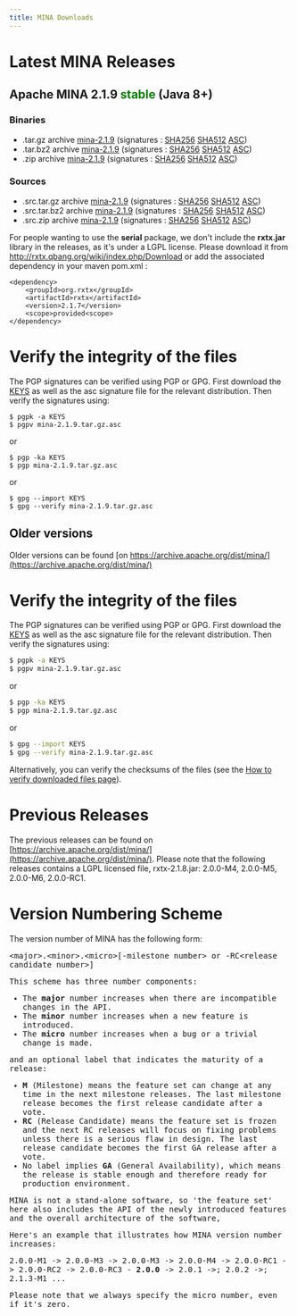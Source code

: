 ```yaml
---
title: MINA Downloads
---
```


# Latest MINA Releases

## Apache MINA 2.1.9 <font color="green">stable</font> (Java 8+)

### Binaries

* .tar.gz archive [mina-2.1.9](https://www.apache.org/dyn/closer.lua/mina/mina/2.1.9/apache-mina-2.1.9-bin.tar.gz) (signatures : [SHA256](https://www.apache.org/dist/mina/mina/2.1.9/apache-mina-2.1.9-bin.tar.gz.sha256) [SHA512](https://www.apache.org/dist/mina/mina/2.1.9/apache-mina-2.1.9-bin.tar.gz.sha512) [ASC](https://www.apache.org/dist/mina/mina/2.1.9/apache-mina-2.1.9-bin.tar.gz.asc))
* .tar.bz2 archive [mina-2.1.9](https://www.apache.org/dyn/closer.lua/mina/mina/2.1.9/apache-mina-2.1.9-bin.tar.bz2) (signatures : [SHA256](https://www.apache.org/dist/mina/mina/2.1.9/apache-mina-2.1.9-bin.tar.bz2.sha256) [SHA512](https://www.apache.org/dist/mina/mina/2.1.9/apache-mina-2.1.9-bin.tar.bz2.sha512) [ASC](https://www.apache.org/dist/mina/mina/2.1.9/apache-mina-2.1.9-bin.tar.bz2.asc))
* .zip archive [mina-2.1.9](https://www.apache.org/dyn/closer.lua/mina/mina/2.1.9/apache-mina-2.1.9-bin.zip) (signatures : [SHA256](https://www.apache.org/dist/mina/mina/2.1.9/apache-mina-2.1.9-bin.zip.sha256) [SHA512](https://www.apache.org/dist/mina/mina/2.1.9/apache-mina-2.1.9-bin.zip.sha512) [ASC](https://www.apache.org/dist/mina/mina/2.1.9/apache-mina-2.1.9-bin.zip.asc))

### Sources

* .src.tar.gz archive [mina-2.1.9](https://www.apache.org/dyn/closer.lua/mina/mina/2.1.9/apache-mina-2.1.9-src.tar.gz) (signatures : [SHA256](https://www.apache.org/dist/mina/mina/2.1.9/apache-mina-2.1.9-src.tar.gz.sha256) [SHA512](https://www.apache.org/dist/mina/mina/2.1.9/apache-mina-2.1.9-src.tar.gz.sha512) [ASC](https://www.apache.org/dist/mina/mina/2.1.9/apache-mina-2.1.9-src.tar.gz.asc))
* .src.tar.bz2 archive [mina-2.1.9](https://www.apache.org/dyn/closer.lua/mina/mina/2.1.9/apache-mina-2.1.9-src.tar.bz2) (signatures : [SHA256](https://www.apache.org/dist/mina/mina/2.1.9/apache-mina-2.1.9-src.tar.bz2.sha256) [SHA512](https://www.apache.org/dist/mina/mina/2.1.9/apache-mina-2.1.9-src.tar.bz2.sha512) [ASC](https://www.apache.org/dist/mina/mina/2.1.9/apache-mina-2.1.9-src.tar.bz2.asc))
* .src.zip archive [mina-2.1.9](https://www.apache.org/dyn/closer.lua/mina/mina/2.1.9/apache-mina-2.1.9-src.zip) (signatures : [SHA256](https://www.apache.org/dist/mina/mina/2.1.9/apache-mina-2.1.9-src.zip.sha256) [SHA512](https://www.apache.org/dist/mina/mina/2.1.9/apache-mina-2.1.9-src.zip.sha512) [ASC](https://www.apache.org/dist/mina/mina/2.1.9/apache-mina-2.1.9-src.zip.asc))

<div class="note" markdown="1">
    For people wanting to use the <strong>serial</strong> package, we don't include the <strong>rxtx.jar</strong> library in the releases, as it's under a LGPL license. Please download it from <a href="http://rxtx.qbang.org/wiki/index.php/Download" class="external-link" rel="nofollow">http://rxtx.qbang.org/wiki/index.php/Download</a> or add the associated dependency in your maven pom.xml :

    <dependency>
        <groupId>org.rxtx</groupId>
        <artifactId>rxtx</artifactId>
        <version>2.1.7</version>
        <scope>provided<scope>
    </dependency>
</div>

# Verify the integrity of the files

The PGP signatures can be verified using PGP or GPG. First download the [KEYS](https://downloads.apache.org/mina/KEYS) as well as the asc signature file for the relevant distribution. Then verify the signatures using:

    $ pgpk -a KEYS
    $ pgpv mina-2.1.9.tar.gz.asc

or

    $ pgp -ka KEYS
    $ pgp mina-2.1.9.tar.gz.asc
    
or

    $ gpg --import KEYS
    $ gpg --verify mina-2.1.9.tar.gz.asc


## Older versions

Older versions can be found [on https://archive.apache.org/dist/mina/](https://archive.apache.org/dist/mina/)

# Verify the integrity of the files

The PGP signatures can be verified using PGP or GPG. First download the [KEYS](https://downloads.apache.org/mina/KEYS) as well as the asc signature file for the relevant distribution. Then verify the signatures using:

```bash
$ pgpk -a KEYS
$ pgpv mina-2.1.9.tar.gz.asc
```

or

```bash
$ pgp -ka KEYS
$ pgp mina-2.1.9.tar.gz.asc
```

or

```bash
$ gpg --import KEYS
$ gpg --verify mina-2.1.9.tar.gz.asc
```

Alternatively, you can verify the checksums of the files (see the [How to verify downloaded files page](https://www.apache.org/info/verification.html)). 

# Previous Releases

The previous releases can be found on [https://archive.apache.org/dist/mina/](https://archive.apache.org/dist/mina/). Please note that the following releases contains a LGPL licensed file, rxtx-2.1.8.jar: 2.0.0-M4, 2.0.0-M5, 2.0.0-M6, 2.0.0-RC1.

# Version Numbering Scheme

The version number of MINA has the following form:

<div class="info" markdown="1">
    <tt>&lt;major&gt;.&lt;minor&gt;.&lt;micro&gt;[-milestone number&gt; or -RC&lt;release candidate number&gt;]
</div>

This scheme has three number components:

* The __major__ number increases when there are incompatible changes in the API.
* The __minor__ number increases when a new feature is introduced.
* The __micro__ number increases when a bug or a trivial change is made.

and an optional label that indicates the maturity of a release:

* __M__ (Milestone) means the feature set can change at any time in the next milestone releases. The last milestone release becomes the first release candidate after a vote.
* __RC__ (Release Candidate) means the feature set is frozen and the next RC releases will focus on fixing problems unless there is a serious flaw in design. The last release candidate becomes the first GA release after a vote.
* No label implies __GA__ (General Availability), which means the release is stable enough and therefore ready for production environment.

MINA is not a stand-alone software, so 'the feature set' here also includes the API of the newly introduced features and the overall architecture of the software,

Here's an example that illustrates how MINA version number increases:

<div class="info" markdown="1">
    2.0.0-M1 -> 2.0.0-M3 -> 2.0.0-M3 -> 2.0.0-M4 ->  2.0.0-RC1 -> 2.0.0-RC2 -> 2.0.0-RC3 - <strong>2.0.0</strong> -> 2.0.1 ->; 2.0.2 ->; 2.1.3-M1 ...
</div>

Please note that we always specify the micro number, even if it's zero.
